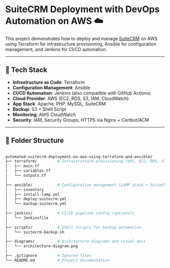 # SuiteCRM Deployment with DevOps Automation on AWS ☁️

This project demonstrates how to deploy and manage [SuiteCRM](https://suitecrm.com/) on AWS using Terraform for infrastructure provisioning, Ansible for configuration management, and Jenkins for CI/CD automation.

---

## 🚀 Tech Stack

- **Infrastructure as Code**: Terraform
- **Configuration Management**: Ansible
- **CI/CD Automation**: Jenkins (also compatible with GitHub Actions)
- **Cloud Provider**: AWS (EC2, RDS, S3, IAM, CloudWatch)
- **App Stack**: Apache, PHP, MySQL, SuiteCRM
- **Backup**: S3 + Shell Script
- **Monitoring**: AWS CloudWatch
- **Security**: IAM, Security Groups, HTTPS via Nginx + Certbot/ACM

---

## 🧱 Folder Structure
```bash

automated-suitecrm-deployment-on-aws-using-terraform-and-ansible/
├── terraform/         # Infrastructure provisioning (VPC, EC2, RDS, S3, etc.)
│   ├── main.tf
│   ├── variables.tf
│   └── outputs.tf
│
├── ansible/           # Configuration management (LAMP stack + SuiteCRM setup)
│   ├── inventory
│   ├── install-lamp.yml
│   ├── deploy-suitecrm.yml
│   └── backup-suitecrm.yml
│
├── jenkins/           # CI/CD pipeline config (optional)
│   └── Jenkinsfile
│
├── scripts/           # Shell scripts for backup automation
│   └── suitecrm-backup.sh
│
├── diagrams/          # Architecture diagrams and visual docs
│   └── architecture-diagram.png
│
├── .gitignore         # Ignored files
└── README.md          # Project documentation
